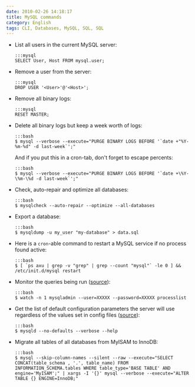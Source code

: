 ```yaml
---
date: 2010-02-26 14:18:17
title: MySQL commands
category: English
tags: CLI, Databases, MySQL, SQL, SQL
---
```


  * List all users in the current MySQL server:

        :::mysql
        SELECT User, Host FROM mysql.user;

  * Remove a user from the server:

        :::mysql
        DROP USER '<User>'@'<Host>';

  * Remove all binary logs:

        :::mysql
        RESET MASTER;

  * Delete all binary logs but keep a week worth of logs:

        :::bash
        $ mysql --verbose --execute="PURGE BINARY LOGS BEFORE '`date +"%Y-%m-%d" -d last-week`';"

    And if you put this in a cron-tab, don't forget to escape percents:

        :::bash
        $ mysql --verbose --execute="PURGE BINARY LOGS BEFORE '`date +\%Y-\%m-\%d -d last-week`';"

  * Check, auto-repair and optimize all databases:

        :::bash
        $ mysqlcheck --auto-repair --optimize --all-databases

  * Export a database:

        :::bash
        $ mysqldump -u my_user "my-database" > data.sql

  * Here is a `cron`-able command to restart a MySQL service if no process found active:

        :::bash
        $ [ `ps axu | grep -v "grep" | grep --count "mysql"` -le 0 ] && /etc/init.d/mysql restart

  * Monitor the queries being run ([source](http://blog.urfix.com/25-%E2%80%93-sick-linux-commands/)):

        :::bash
        $ watch -n 1 mysqladmin --user=XXXXX --password=XXXXX processlist

  * Get the list of default configuration parameters the server will use regardless of the values set in config files ([source](http://dev.mysql.com/doc/refman/5.1/en/server-system-variables.html)):

        :::bash
        $ mysqld --no-defaults --verbose --help

  * Migrate all tables of all databases from MyISAM to InnoDB:

        :::bash
        $ mysql --skip-column-names --silent --raw --execute="SELECT CONCAT(table_schema , '.', table_name) FROM INFORMATION_SCHEMA.tables WHERE table_type='BASE TABLE' AND engine='MyISAM';" | xargs -I '{}' mysql --verbose --execute="ALTER TABLE {} ENGINE=InnoDB;"

